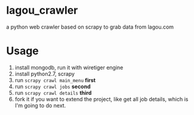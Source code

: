 # lagou_crawler
a python web crawler based on scrapy to grab data from lagou.com

# Usage

1. install mongodb, run it with wiretiger engine
2. install python2.7, scrapy
3. run ```scrapy crawl main_menu``` **first**
4. run ```scrapy crawl jobs```  **second**
5. run ```scrapy crawl details```  **third**
6. fork it if you want to extend the project, like get all job details, which is I'm going to do next.
